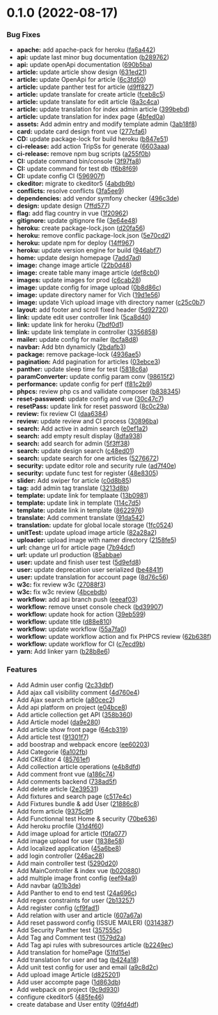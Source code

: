 # 0.1.0 (2022-08-17)


### Bug Fixes

* **apache:** add apache-pack for heroku ([fa6a442](https://github.com/Pierre-brtrd/Cours_Symfony_Pierre_Brtrd/commit/fa6a442db7b3c241a47f3da856cfad8e329c2a82))
* **api:** update last minor bug documentation ([b289762](https://github.com/Pierre-brtrd/Cours_Symfony_Pierre_Brtrd/commit/b2897620cc6a1f80c81ec4dce6c9da10278b676a))
* **api:** update openApi documentation ([690b5ba](https://github.com/Pierre-brtrd/Cours_Symfony_Pierre_Brtrd/commit/690b5baabf70b100cc0e3413df07211c28a65076))
* **article:** update article show design ([631ed21](https://github.com/Pierre-brtrd/Cours_Symfony_Pierre_Brtrd/commit/631ed21f733b6533a91bc38fffb1b5f52bc775d0))
* **article:** update OpenApi for article ([6c3fd50](https://github.com/Pierre-brtrd/Cours_Symfony_Pierre_Brtrd/commit/6c3fd5041b52a1b2b44cb4fdd02b2067aed4873a))
* **article:** update panther test for article ([d9ff827](https://github.com/Pierre-brtrd/Cours_Symfony_Pierre_Brtrd/commit/d9ff8276771fb0cf932b043303b747b3d730d049))
* **article:** update translate for create article ([fceb8c5](https://github.com/Pierre-brtrd/Cours_Symfony_Pierre_Brtrd/commit/fceb8c5227a08dc65287f0e2b0a3db45ceec7fa0))
* **article:** update translate for edit article ([8a3c4ca](https://github.com/Pierre-brtrd/Cours_Symfony_Pierre_Brtrd/commit/8a3c4ca2ce37e68252f5c0b636a58b988bae0287))
* **article:** update translation for index admin article ([399bebd](https://github.com/Pierre-brtrd/Cours_Symfony_Pierre_Brtrd/commit/399bebd8999bea3d996ee78aae157a9a9317d4c6))
* **article:** update translation for index page ([4bfed0a](https://github.com/Pierre-brtrd/Cours_Symfony_Pierre_Brtrd/commit/4bfed0a3111cc4c7c301f6cadc517929373ea336))
* **assets:** Add admin entry and modify template admin ([3ab18f8](https://github.com/Pierre-brtrd/Cours_Symfony_Pierre_Brtrd/commit/3ab18f895b4e6cc51fa7b6634b62a86bfb0c3161))
* **card:** update card design front vue ([277cfa6](https://github.com/Pierre-brtrd/Cours_Symfony_Pierre_Brtrd/commit/277cfa600cba0bf069f5af0ba167c00b3fb750ff))
* **CD:** update package-lock for build heroku ([b847e51](https://github.com/Pierre-brtrd/Cours_Symfony_Pierre_Brtrd/commit/b847e510bae23e2cc047ba203da31408a2570c1e))
* **ci-release:** add action TripSs for generate ([6603aaa](https://github.com/Pierre-brtrd/Cours_Symfony_Pierre_Brtrd/commit/6603aaafa62d6603936c1a729750af577ca70434))
* **ci-release:** remove npm bug scripts ([a255f0b](https://github.com/Pierre-brtrd/Cours_Symfony_Pierre_Brtrd/commit/a255f0b0d602b9598ed35e9b94ad799bd7345ad1))
* **CI:** update command bin/console ([3f97fa8](https://github.com/Pierre-brtrd/Cours_Symfony_Pierre_Brtrd/commit/3f97fa83d2a64b886f02a7704f93f4327438170f))
* **CI:** update command for test db ([f6b8f69](https://github.com/Pierre-brtrd/Cours_Symfony_Pierre_Brtrd/commit/f6b8f6962b953d4c48de1ae24654c21ea2e73aad))
* **CI:** update config CI ([596907f](https://github.com/Pierre-brtrd/Cours_Symfony_Pierre_Brtrd/commit/596907f0146d0b2b14662459b0619e542c0be126))
* **ckeditor:** migrate to ckeditor5 ([4abdb9b](https://github.com/Pierre-brtrd/Cours_Symfony_Pierre_Brtrd/commit/4abdb9b1ae272f1553190c6ce4351d762797ced7))
* **conflicts:** resolve conflicts ([3fa5ee9](https://github.com/Pierre-brtrd/Cours_Symfony_Pierre_Brtrd/commit/3fa5ee9d7ccdf27cbbd3765e58d9ec0e9ad1406c))
* **dependencies:** add vendor symfony checker ([496c3de](https://github.com/Pierre-brtrd/Cours_Symfony_Pierre_Brtrd/commit/496c3de509be2d733850cada2251b468b86e48b9))
* **design:** update design ([7ffd577](https://github.com/Pierre-brtrd/Cours_Symfony_Pierre_Brtrd/commit/7ffd577f3bb0f429d2eac5de50b18682e3d6507e))
* **flag:** add flag country in vue ([1f20962](https://github.com/Pierre-brtrd/Cours_Symfony_Pierre_Brtrd/commit/1f209622345c5a20f39f0d1cbcede5eae47fb980))
* **gitignore:** update gitignore file ([3e64e48](https://github.com/Pierre-brtrd/Cours_Symfony_Pierre_Brtrd/commit/3e64e488716e775a42ec6388cc5fa43a15418928))
* **heroku:** create package-lock.json ([d20fa56](https://github.com/Pierre-brtrd/Cours_Symfony_Pierre_Brtrd/commit/d20fa568d74b468a93a8ff193d09a04433722d8a))
* **heroku:** remove conflic package-lock.json ([5e70cd2](https://github.com/Pierre-brtrd/Cours_Symfony_Pierre_Brtrd/commit/5e70cd228f5b6095f30c3fd73501c70973a61de8))
* **heroku:** update npm for deploy ([14ff967](https://github.com/Pierre-brtrd/Cours_Symfony_Pierre_Brtrd/commit/14ff967a1c7a3bc121f1f25f9d80360a187567e2))
* **heroku:** update version engine for build ([946abf7](https://github.com/Pierre-brtrd/Cours_Symfony_Pierre_Brtrd/commit/946abf71c204eddfccbc69db82dedfaeb8f22626))
* **home:** update design homepage ([7add7ad](https://github.com/Pierre-brtrd/Cours_Symfony_Pierre_Brtrd/commit/7add7ad353177301b17c2af6cca2301c2276221b))
* **image:** change image article ([22b0d48](https://github.com/Pierre-brtrd/Cours_Symfony_Pierre_Brtrd/commit/22b0d48e20f43cd87bf789bc7b727ae118b6c516))
* **image:** create table many image article ([def8cb0](https://github.com/Pierre-brtrd/Cours_Symfony_Pierre_Brtrd/commit/def8cb0e45654f5f39a70d33ab0e564b99324549))
* **images:** update images for prod ([c6cab28](https://github.com/Pierre-brtrd/Cours_Symfony_Pierre_Brtrd/commit/c6cab286a0d4fa0e729d368371438bf8ed164b3e))
* **image:** update config for image upload ([0b8d86c](https://github.com/Pierre-brtrd/Cours_Symfony_Pierre_Brtrd/commit/0b8d86c204b9aa709c622d4adaf61460da6d7be1))
* **image:** update directory namer for Vich ([19d1e56](https://github.com/Pierre-brtrd/Cours_Symfony_Pierre_Brtrd/commit/19d1e56d968e2fd5cd27d99cb1b3d3b75f21eb78))
* **image:** update Vich upload image vith directory namer ([c25c0b7](https://github.com/Pierre-brtrd/Cours_Symfony_Pierre_Brtrd/commit/c25c0b7ef0fa5e7e1750b592cfdf870c7cceff8f))
* **layout:** add footer and scroll fixed header ([5d92720](https://github.com/Pierre-brtrd/Cours_Symfony_Pierre_Brtrd/commit/5d927202027babb1b6673028e396c3c20af2867f))
* **link:** update edit user controller link ([5ca8d40](https://github.com/Pierre-brtrd/Cours_Symfony_Pierre_Brtrd/commit/5ca8d40b16b5de18a36ce3d0ce2325b499542316))
* **link:** update link for heroku ([7bdf0d1](https://github.com/Pierre-brtrd/Cours_Symfony_Pierre_Brtrd/commit/7bdf0d11c5ad4a03733c4ea88b1b23a800983d32))
* **link:** update link template in controller ([3356858](https://github.com/Pierre-brtrd/Cours_Symfony_Pierre_Brtrd/commit/3356858a76e5744d0d9edeaad5aa783aaa9b3d2a))
* **mailer:** update config for mailer ([bcfa8d8](https://github.com/Pierre-brtrd/Cours_Symfony_Pierre_Brtrd/commit/bcfa8d8f522ec5e9d43912e30d5238bcf4879e5a))
* **navbar:** Add btn dynamicly ([2bdafb3](https://github.com/Pierre-brtrd/Cours_Symfony_Pierre_Brtrd/commit/2bdafb3e10bd026f229e5885797e93659674b794))
* **package:** remove package-lock ([4936ae5](https://github.com/Pierre-brtrd/Cours_Symfony_Pierre_Brtrd/commit/4936ae5762a395c65f2952864d1ff58171f11367))
* **pagination:** Add pagination for articles ([03ebce3](https://github.com/Pierre-brtrd/Cours_Symfony_Pierre_Brtrd/commit/03ebce380bdd923e60691a1892cac15ab3acbf38))
* **panther:** update sleep time for test ([5818c6a](https://github.com/Pierre-brtrd/Cours_Symfony_Pierre_Brtrd/commit/5818c6aa213f7c823d45d8827f60f7383087b46f))
* **paramConverter:** update config param conv ([98615f2](https://github.com/Pierre-brtrd/Cours_Symfony_Pierre_Brtrd/commit/98615f2ec6625dc1cfa6ae7d7414be9fed4553e2))
* **performance:** update config for perf ([f81c2b9](https://github.com/Pierre-brtrd/Cours_Symfony_Pierre_Brtrd/commit/f81c2b967557e29a7f76baa9188ea260c7070c79))
* **phpcs:** review php cs and vallidate composer ([b838345](https://github.com/Pierre-brtrd/Cours_Symfony_Pierre_Brtrd/commit/b8383451deeec926d992a954fc6389911f408eb0))
* **reset-password:** update config and vue ([30c47c7](https://github.com/Pierre-brtrd/Cours_Symfony_Pierre_Brtrd/commit/30c47c7e021e625da6e20a9a9c00bc9d9d33be8a))
* **resetPass:** update link for reset password ([8c0c29a](https://github.com/Pierre-brtrd/Cours_Symfony_Pierre_Brtrd/commit/8c0c29aa941c1b3fdc3eabb9934bf132c001a3dd))
* **review:** fix review CI ([daa6384](https://github.com/Pierre-brtrd/Cours_Symfony_Pierre_Brtrd/commit/daa6384294099f71341269dcd60dc600c67c6aed))
* **review:** update review and CI process ([30896ba](https://github.com/Pierre-brtrd/Cours_Symfony_Pierre_Brtrd/commit/30896baa330b2ed68f04aba8595c2272a8d5140a))
* **search:** Add active in admin search ([e0ef1a2](https://github.com/Pierre-brtrd/Cours_Symfony_Pierre_Brtrd/commit/e0ef1a2629073a0d6aa1a64bb535bb23b3dd8175))
* **search:** add empty result display ([8dfa938](https://github.com/Pierre-brtrd/Cours_Symfony_Pierre_Brtrd/commit/8dfa9385800c00ffd6f41b9f9ecbb747d78518e8))
* **search:** add search for admin ([5f3ff38](https://github.com/Pierre-brtrd/Cours_Symfony_Pierre_Brtrd/commit/5f3ff3872acd111c0585f807670cc79d483ee699))
* **search:** update design search ([c48ed01](https://github.com/Pierre-brtrd/Cours_Symfony_Pierre_Brtrd/commit/c48ed019a7f524c6b4ad246b27b178257e763ad2))
* **search:** update search for one articles ([5276672](https://github.com/Pierre-brtrd/Cours_Symfony_Pierre_Brtrd/commit/52766726635823b9e0c98a78123e146b59d53faa))
* **security:** update editor role and security rule ([ad7f40e](https://github.com/Pierre-brtrd/Cours_Symfony_Pierre_Brtrd/commit/ad7f40ef65739c6f6dfa0169d89ec1e24a770018))
* **security:** update func test for register ([48e8305](https://github.com/Pierre-brtrd/Cours_Symfony_Pierre_Brtrd/commit/48e8305e588434ed64a23b725eb8e9b95399d8ea))
* **slider:** Add swiper for article ([c0d8b85](https://github.com/Pierre-brtrd/Cours_Symfony_Pierre_Brtrd/commit/c0d8b85999136ab501ffdc18d13cddbecc8a50d4))
* **tag:** add admin tag translate ([3213d8b](https://github.com/Pierre-brtrd/Cours_Symfony_Pierre_Brtrd/commit/3213d8b8466cb76c3fd6a0082c0fe97deb6fb257))
* **template:**  update link for templaate ([13b0981](https://github.com/Pierre-brtrd/Cours_Symfony_Pierre_Brtrd/commit/13b0981948d1b22ccb314adabf70a0b52ad10292))
* **template:** update link in template ([114c7d5](https://github.com/Pierre-brtrd/Cours_Symfony_Pierre_Brtrd/commit/114c7d5b61c3bee7e8bb0e3397d17f25c3a9cc43))
* **template:** update link in template ([8622976](https://github.com/Pierre-brtrd/Cours_Symfony_Pierre_Brtrd/commit/8622976ebc821ee7e6991f3fdd5de6de200ed0e7))
* **translate:** Add comment translate ([91da542](https://github.com/Pierre-brtrd/Cours_Symfony_Pierre_Brtrd/commit/91da542b73f26784140c45e3817f49f565774e88))
* **translation:** update for global locale storage ([1fc0524](https://github.com/Pierre-brtrd/Cours_Symfony_Pierre_Brtrd/commit/1fc05246d1efdfd1b100aab2ce56e01c2dc4336d))
* **unitTest:** update upload image article ([82a28a2](https://github.com/Pierre-brtrd/Cours_Symfony_Pierre_Brtrd/commit/82a28a25d195e76d8ee7c26357f3542dbac77870))
* **uploader:** upload image with namer directory ([2158fe5](https://github.com/Pierre-brtrd/Cours_Symfony_Pierre_Brtrd/commit/2158fe5526de21e75e5e0a529ea1bbe41c85298f))
* **url:** change url for article page ([7b94dcf](https://github.com/Pierre-brtrd/Cours_Symfony_Pierre_Brtrd/commit/7b94dcfb340c868b8644c43e3b517bac243d6d46))
* **url:** update url production ([85abbae](https://github.com/Pierre-brtrd/Cours_Symfony_Pierre_Brtrd/commit/85abbae200c3cb2b3428c83fb056916739432f89))
* **user:** update and finish user test ([5d9efd8](https://github.com/Pierre-brtrd/Cours_Symfony_Pierre_Brtrd/commit/5d9efd8deb5f32775dae0201b8f4c1d84767834a))
* **user:** update deprecation user serialized ([be4841f](https://github.com/Pierre-brtrd/Cours_Symfony_Pierre_Brtrd/commit/be4841fd766f5d465dbb1fddf4ff40e7ed99120b))
* **user:** update translation for account page ([8d76c56](https://github.com/Pierre-brtrd/Cours_Symfony_Pierre_Brtrd/commit/8d76c56bcf5ab71cbaebbefd8da7f584efeafae0))
* **w3c:** fix review w3c ([27088f3](https://github.com/Pierre-brtrd/Cours_Symfony_Pierre_Brtrd/commit/27088f37cc7721381473ca20b05c074d4c2d2917))
* **w3c:** fix w3c review ([4bcebdb](https://github.com/Pierre-brtrd/Cours_Symfony_Pierre_Brtrd/commit/4bcebdba7460a382f653512c20de69f738d08bf0))
* **workflow:** add api branch push ([eeeaf03](https://github.com/Pierre-brtrd/Cours_Symfony_Pierre_Brtrd/commit/eeeaf03af43ebf73b844bef6d893878cfb8dabc4))
* **workflow:** remove unset console check ([bd39907](https://github.com/Pierre-brtrd/Cours_Symfony_Pierre_Brtrd/commit/bd399079946413c85cd3855e83042ec0b2fba507))
* **workflow:** update hook for action ([39eb599](https://github.com/Pierre-brtrd/Cours_Symfony_Pierre_Brtrd/commit/39eb599265086504aa85326fffe861825e74c814))
* **workflow:** update title ([d88e810](https://github.com/Pierre-brtrd/Cours_Symfony_Pierre_Brtrd/commit/d88e810dfb55c5be2a0e6071edcc5c2cd3d4f395))
* **workflow:** update workflow ([55a7fa0](https://github.com/Pierre-brtrd/Cours_Symfony_Pierre_Brtrd/commit/55a7fa088737f6c1e570384657b9ce6888a5efb5))
* **workflow:** update workflow action and fix PHPCS review ([62b638f](https://github.com/Pierre-brtrd/Cours_Symfony_Pierre_Brtrd/commit/62b638fb62566fd42fb9b63d7d91432e14d0a217))
* **workflow:** update workflow for CI ([c7ecd9b](https://github.com/Pierre-brtrd/Cours_Symfony_Pierre_Brtrd/commit/c7ecd9bf47a689cb2d1b6b5d184f6cfac75135e7))
* **yarn:** Add linker yarn ([b28b8e6](https://github.com/Pierre-brtrd/Cours_Symfony_Pierre_Brtrd/commit/b28b8e6721e2aaefeeefa313507e679f86987fdb))


### Features

* Add Admin user config ([2c33dbf](https://github.com/Pierre-brtrd/Cours_Symfony_Pierre_Brtrd/commit/2c33dbfd7198001d18f1e040c640e35d8fd39663))
* Add ajax call visibility comment ([4d760e4](https://github.com/Pierre-brtrd/Cours_Symfony_Pierre_Brtrd/commit/4d760e4c1251e32b1215fe7cf60a5893d8ae9dea))
* Add Ajax search article ([a80cec2](https://github.com/Pierre-brtrd/Cours_Symfony_Pierre_Brtrd/commit/a80cec2e14c70d51cfd808a514d1cb15452e121e))
* Add api platform on project ([e04bce8](https://github.com/Pierre-brtrd/Cours_Symfony_Pierre_Brtrd/commit/e04bce8d1e64342d8cd53fbe828121c87809a9a2))
* Add article collection get API ([358b360](https://github.com/Pierre-brtrd/Cours_Symfony_Pierre_Brtrd/commit/358b360d9d7c04b477850eceb115523f8df47b43))
* Add Article model ([da9e280](https://github.com/Pierre-brtrd/Cours_Symfony_Pierre_Brtrd/commit/da9e28064df0fbdc2b0c377cac8d382939212ba9))
* Add article show front page ([64cb319](https://github.com/Pierre-brtrd/Cours_Symfony_Pierre_Brtrd/commit/64cb31987343b2ec69c9bb19a9eff694ced93bba))
* Add article test ([91301f7](https://github.com/Pierre-brtrd/Cours_Symfony_Pierre_Brtrd/commit/91301f72de38d6c872f32a9b9d9d9aeadd040c9a))
* add boostrap and webpack encore ([ee60203](https://github.com/Pierre-brtrd/Cours_Symfony_Pierre_Brtrd/commit/ee60203e6eb9d3ddd267e46136757ee71c2a2f99))
* Add Categorie ([6a102fb](https://github.com/Pierre-brtrd/Cours_Symfony_Pierre_Brtrd/commit/6a102fbe88579564273d38401a51e51dbf8ae99b))
* Add CKEditor 4 ([85761ef](https://github.com/Pierre-brtrd/Cours_Symfony_Pierre_Brtrd/commit/85761efd742a1682c0faea7e4351ee6aa57d67c9))
* Add collection article operations ([e4b8dfd](https://github.com/Pierre-brtrd/Cours_Symfony_Pierre_Brtrd/commit/e4b8dfd87691b9d76e7427f9d578971c7ae02ef8))
* Add comment front vue ([a186c74](https://github.com/Pierre-brtrd/Cours_Symfony_Pierre_Brtrd/commit/a186c7405eaa3c41c02f48c1935623221c394d70))
* Add comments backend ([738ad5f](https://github.com/Pierre-brtrd/Cours_Symfony_Pierre_Brtrd/commit/738ad5ff9d776978f0f9a8ad7059342caf37a26e))
* Add delete article ([2e39531](https://github.com/Pierre-brtrd/Cours_Symfony_Pierre_Brtrd/commit/2e39531ab9cae62d4c5b3afad25792fcf42d2f59))
* Add fixtures and search page ([c517e4c](https://github.com/Pierre-brtrd/Cours_Symfony_Pierre_Brtrd/commit/c517e4c6cdbaa0dd53c1e66a5c0c176f9c00613c))
* Add Fixtures bundle & add User ([21886c8](https://github.com/Pierre-brtrd/Cours_Symfony_Pierre_Brtrd/commit/21886c87e18743b858a65c036e7ae33e46f4f04b))
* Add form article ([9375c9f](https://github.com/Pierre-brtrd/Cours_Symfony_Pierre_Brtrd/commit/9375c9f4261433cae034999baf11da8677e7a821))
* Add Functionnal test Home & security ([70be636](https://github.com/Pierre-brtrd/Cours_Symfony_Pierre_Brtrd/commit/70be63614361508de671d7c69725e794db15699c))
* Add heroku procfile ([31d4f60](https://github.com/Pierre-brtrd/Cours_Symfony_Pierre_Brtrd/commit/31d4f606bb362ae1dd05b0214dc99fd9c54c1806))
* Add image upload for article ([f0fa077](https://github.com/Pierre-brtrd/Cours_Symfony_Pierre_Brtrd/commit/f0fa0777f23b88ba14aa714b3105c866d6cdc313))
* Add image upload for user ([1838e58](https://github.com/Pierre-brtrd/Cours_Symfony_Pierre_Brtrd/commit/1838e58be878325f165b3f95a9aa98db0c0ad9a5))
* Add localized application ([45a6be8](https://github.com/Pierre-brtrd/Cours_Symfony_Pierre_Brtrd/commit/45a6be8df0c7854161397c754b6ea023f1b2bf05))
* add login controller ([246ac28](https://github.com/Pierre-brtrd/Cours_Symfony_Pierre_Brtrd/commit/246ac28854199f34aa86d9b15faebb5d0bbbf783))
* Add main controller test ([5290d20](https://github.com/Pierre-brtrd/Cours_Symfony_Pierre_Brtrd/commit/5290d20e3ad9550424c91884e47f757c0ab8671c))
* Add MainController & index vue ([b020880](https://github.com/Pierre-brtrd/Cours_Symfony_Pierre_Brtrd/commit/b0208802ab5577f20edbb1b7a7f9f129d5f5d537))
* add multiple image front config ([eef94a9](https://github.com/Pierre-brtrd/Cours_Symfony_Pierre_Brtrd/commit/eef94a9a57557ba73b383281f1751945fa38ef73))
* Add navbar ([a01b3de](https://github.com/Pierre-brtrd/Cours_Symfony_Pierre_Brtrd/commit/a01b3de1b29d47f8a53d52d94731c3bf39b5146b))
* Add Panther to end to end test ([24a696c](https://github.com/Pierre-brtrd/Cours_Symfony_Pierre_Brtrd/commit/24a696cfb7d3b06489ba860e4bf8d3dacd327547))
* Add regex constraints for user ([2b13257](https://github.com/Pierre-brtrd/Cours_Symfony_Pierre_Brtrd/commit/2b132575c704637a608c553e90d00c7ce1802509))
* Add register config ([cf9fad1](https://github.com/Pierre-brtrd/Cours_Symfony_Pierre_Brtrd/commit/cf9fad18e8724853bca385f607bfb11707816df9))
* Add relation with user and article ([607a67a](https://github.com/Pierre-brtrd/Cours_Symfony_Pierre_Brtrd/commit/607a67a05097b3a0b48b7e0ac14a545ae9eab4c4))
* Add reset password config (ISSUE MAILER) ([0314387](https://github.com/Pierre-brtrd/Cours_Symfony_Pierre_Brtrd/commit/0314387670f39d306b9de99b6fd3b788ab68447e))
* Add Security Panther test ([357555c](https://github.com/Pierre-brtrd/Cours_Symfony_Pierre_Brtrd/commit/357555cae0ce5dcf06e4d13b478a38a663441941))
* Add Tag and Comment test ([1579d2a](https://github.com/Pierre-brtrd/Cours_Symfony_Pierre_Brtrd/commit/1579d2a6df2538d3d00f79b04d6256d1664e054f))
* Add Tag api rules with subresources article ([b2249ec](https://github.com/Pierre-brtrd/Cours_Symfony_Pierre_Brtrd/commit/b2249ecae52f9a89440720b2480e0d36df2bbffa))
* Add translation for homePage ([51fd15e](https://github.com/Pierre-brtrd/Cours_Symfony_Pierre_Brtrd/commit/51fd15efc16fb2c5613b9a0309ec2efe8df983fa))
* Add translation for user and tag ([b424a18](https://github.com/Pierre-brtrd/Cours_Symfony_Pierre_Brtrd/commit/b424a1881e253a56cf85fb8617a8d9304018d6e8))
* Add unit test config for user and email ([a9c8d2c](https://github.com/Pierre-brtrd/Cours_Symfony_Pierre_Brtrd/commit/a9c8d2cf93bb0e75f533d46b476dd2a85ac30564))
* Add upload image Article ([d825201](https://github.com/Pierre-brtrd/Cours_Symfony_Pierre_Brtrd/commit/d82520199c154d7c550793cce377fe221ec25c2a))
* Add user accompte page ([1d863db](https://github.com/Pierre-brtrd/Cours_Symfony_Pierre_Brtrd/commit/1d863db652e9cfd7ca2673882889ce03f27ff71c))
* Add webpack on project ([9c9d930](https://github.com/Pierre-brtrd/Cours_Symfony_Pierre_Brtrd/commit/9c9d93086c4fb0b1d5e8beed25597d6fcaba8bb5))
* configure ckeditor5 ([485fe46](https://github.com/Pierre-brtrd/Cours_Symfony_Pierre_Brtrd/commit/485fe464fe2f4995e8c504b825fb5d20d834fedb))
* create database and User entity ([09fd4df](https://github.com/Pierre-brtrd/Cours_Symfony_Pierre_Brtrd/commit/09fd4df2ad44b004a5e9f7a3867ada3fb70b14de))



